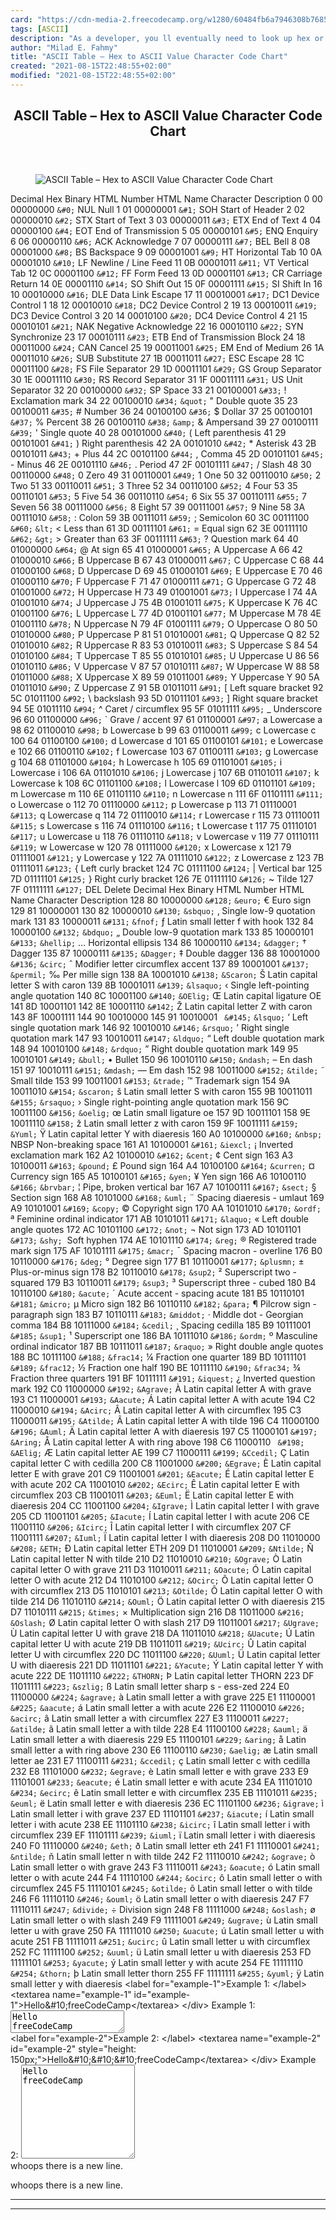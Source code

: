 ```yaml
---
card: "https://cdn-media-2.freecodecamp.org/w1280/60484fb6a7946308b7685892.jpg"
tags: [ASCII]
description: "As a developer, you ll eventually need to look up hex or ASCI"
author: "Milad E. Fahmy"
title: "ASCII Table – Hex to ASCII Value Character Code Chart"
created: "2021-08-15T22:48:55+02:00"
modified: "2021-08-15T22:48:55+02:00"
---
```

<div class="site-wrapper">
<main id="site-main" class="site-main outer">
<div class="inner">
<article class="post-full post tag-ascii tag-html ">
<header class="post-full-header">
<h1 class="post-full-title">ASCII Table – Hex to ASCII Value Character Code Chart</h1>
</header>
<figure class="post-full-image">
<picture>
<source media="(max-width: 700px)" sizes="1px" srcset="data:image/gif;base64,R0lGODlhAQABAIAAAAAAAP///yH5BAEAAAAALAAAAAABAAEAAAIBRAA7 1w">
<source media="(min-width: 701px)" sizes="(max-width: 800px) 400px,
(max-width: 1170px) 700px,
1400px" srcset="https://cdn-media-2.freecodecamp.org/w1280/60484fb6a7946308b7685892.jpg 300w,
https://cdn-media-2.freecodecamp.org/w1280/60484fb6a7946308b7685892.jpg 600w,
https://cdn-media-2.freecodecamp.org/w1280/60484fb6a7946308b7685892.jpg 1000w,
https://cdn-media-2.freecodecamp.org/w1280/60484fb6a7946308b7685892.jpg 2000w">
<img onerror="this.style.display='none'" src="https://cdn-media-2.freecodecamp.org/w1280/60484fb6a7946308b7685892.jpg" alt="ASCII Table – Hex to ASCII Value Character Code Chart">
</picture>
</figure>
<section class="post-full-content">
<div class="post-content">
<thead>
<tr>
<th style="text-align:center">Decimal</th>
<th style="text-align:center">Hex</th>
<th style="text-align:center">Binary</th>
<th style="text-align:center">HTML Number</th>
<th style="text-align:center">HTML Name</th>
<th>Character</th>
<th>Description</th>
</tr>
</thead>
<tbody>
<tr>
<td style="text-align:center">0</td>
<td style="text-align:center">00</td>
<td style="text-align:center">00000000</td>
<td style="text-align:center"><code>&amp;#0;</code></td>
<td style="text-align:center"></td>
<td>NUL</td>
<td>Null</td>
</tr>
<tr>
<td style="text-align:center">1</td>
<td style="text-align:center">01</td>
<td style="text-align:center">00000001</td>
<td style="text-align:center"><code>&amp;#1;</code></td>
<td style="text-align:center"></td>
<td>SOH</td>
<td>Start of Header</td>
</tr>
<tr>
<td style="text-align:center">2</td>
<td style="text-align:center">02</td>
<td style="text-align:center">00000010</td>
<td style="text-align:center"><code>&amp;#2;</code></td>
<td style="text-align:center"></td>
<td>STX</td>
<td>Start of Text</td>
</tr>
<tr>
<td style="text-align:center">3</td>
<td style="text-align:center">03</td>
<td style="text-align:center">00000011</td>
<td style="text-align:center"><code>&amp;#3;</code></td>
<td style="text-align:center"></td>
<td>ETX</td>
<td>End of Text</td>
</tr>
<tr>
<td style="text-align:center">4</td>
<td style="text-align:center">04</td>
<td style="text-align:center">00000100</td>
<td style="text-align:center"><code>&amp;#4;</code></td>
<td style="text-align:center"></td>
<td>EOT</td>
<td>End of Transmission</td>
</tr>
<tr>
<td style="text-align:center">5</td>
<td style="text-align:center">05</td>
<td style="text-align:center">00000101</td>
<td style="text-align:center"><code>&amp;#5;</code></td>
<td style="text-align:center"></td>
<td>ENQ</td>
<td>Enquiry</td>
</tr>
<tr>
<td style="text-align:center">6</td>
<td style="text-align:center">06</td>
<td style="text-align:center">00000110</td>
<td style="text-align:center"><code>&amp;#6;</code></td>
<td style="text-align:center"></td>
<td>ACK</td>
<td>Acknowledge</td>
</tr>
<tr>
<td style="text-align:center">7</td>
<td style="text-align:center">07</td>
<td style="text-align:center">00000111</td>
<td style="text-align:center"><code>&amp;#7;</code></td>
<td style="text-align:center"></td>
<td>BEL</td>
<td>Bell</td>
</tr>
<tr>
<td style="text-align:center">8</td>
<td style="text-align:center">08</td>
<td style="text-align:center">00001000</td>
<td style="text-align:center"><code>&amp;#8;</code></td>
<td style="text-align:center"></td>
<td>BS</td>
<td>Backspace</td>
</tr>
<tr>
<td style="text-align:center">9</td>
<td style="text-align:center">09</td>
<td style="text-align:center">00001001</td>
<td style="text-align:center"><code>&amp;#9;</code></td>
<td style="text-align:center"></td>
<td>HT</td>
<td>Horizontal Tab</td>
</tr>
<tr>
<td style="text-align:center">10</td>
<td style="text-align:center">0A</td>
<td style="text-align:center">00001010</td>
<td style="text-align:center"><code>&amp;#10;</code></td>
<td style="text-align:center"></td>
<td>LF</td>
<td>Newline / Line Feed</td>
</tr>
<tr>
<td style="text-align:center">11</td>
<td style="text-align:center">0B</td>
<td style="text-align:center">00001011</td>
<td style="text-align:center"><code>&amp;#11;</code></td>
<td style="text-align:center"></td>
<td>VT</td>
<td>Vertical Tab</td>
</tr>
<tr>
<td style="text-align:center">12</td>
<td style="text-align:center">0C</td>
<td style="text-align:center">00001100</td>
<td style="text-align:center"><code>&amp;#12;</code></td>
<td style="text-align:center"></td>
<td>FF</td>
<td>Form Feed</td>
</tr>
<tr>
<td style="text-align:center">13</td>
<td style="text-align:center">0D</td>
<td style="text-align:center">00001101</td>
<td style="text-align:center"><code>&amp;#13;</code></td>
<td style="text-align:center"></td>
<td>CR</td>
<td>Carriage Return</td>
</tr>
<tr>
<td style="text-align:center">14</td>
<td style="text-align:center">0E</td>
<td style="text-align:center">00001110</td>
<td style="text-align:center"><code>&amp;#14;</code></td>
<td style="text-align:center"></td>
<td>SO</td>
<td>Shift Out</td>
</tr>
<tr>
<td style="text-align:center">15</td>
<td style="text-align:center">0F</td>
<td style="text-align:center">00001111</td>
<td style="text-align:center"><code>&amp;#15;</code></td>
<td style="text-align:center"></td>
<td>SI</td>
<td>Shift In</td>
</tr>
<tr>
<td style="text-align:center">16</td>
<td style="text-align:center">10</td>
<td style="text-align:center">00010000</td>
<td style="text-align:center"><code>&amp;#16;</code></td>
<td style="text-align:center"></td>
<td>DLE</td>
<td>Data Link Escape</td>
</tr>
<tr>
<td style="text-align:center">17</td>
<td style="text-align:center">11</td>
<td style="text-align:center">00010001</td>
<td style="text-align:center"><code>&amp;#17;</code></td>
<td style="text-align:center"></td>
<td>DC1</td>
<td>Device Control 1</td>
</tr>
<tr>
<td style="text-align:center">18</td>
<td style="text-align:center">12</td>
<td style="text-align:center">00010010</td>
<td style="text-align:center"><code>&amp;#18;</code></td>
<td style="text-align:center"></td>
<td>DC2</td>
<td>Device Control 2</td>
</tr>
<tr>
<td style="text-align:center">19</td>
<td style="text-align:center">13</td>
<td style="text-align:center">00010011</td>
<td style="text-align:center"><code>&amp;#19;</code></td>
<td style="text-align:center"></td>
<td>DC3</td>
<td>Device Control 3</td>
</tr>
<tr>
<td style="text-align:center">20</td>
<td style="text-align:center">14</td>
<td style="text-align:center">00010100</td>
<td style="text-align:center"><code>&amp;#20;</code></td>
<td style="text-align:center"></td>
<td>DC4</td>
<td>Device Control 4</td>
</tr>
<tr>
<td style="text-align:center">21</td>
<td style="text-align:center">15</td>
<td style="text-align:center">00010101</td>
<td style="text-align:center"><code>&amp;#21;</code></td>
<td style="text-align:center"></td>
<td>NAK</td>
<td>Negative Acknowledge</td>
</tr>
<tr>
<td style="text-align:center">22</td>
<td style="text-align:center">16</td>
<td style="text-align:center">00010110</td>
<td style="text-align:center"><code>&amp;#22;</code></td>
<td style="text-align:center"></td>
<td>SYN</td>
<td>Synchronize</td>
</tr>
<tr>
<td style="text-align:center">23</td>
<td style="text-align:center">17</td>
<td style="text-align:center">00010111</td>
<td style="text-align:center"><code>&amp;#23;</code></td>
<td style="text-align:center"></td>
<td>ETB</td>
<td>End of Transmission Block</td>
</tr>
<tr>
<td style="text-align:center">24</td>
<td style="text-align:center">18</td>
<td style="text-align:center">00011000</td>
<td style="text-align:center"><code>&amp;#24;</code></td>
<td style="text-align:center"></td>
<td>CAN</td>
<td>Cancel</td>
</tr>
<tr>
<td style="text-align:center">25</td>
<td style="text-align:center">19</td>
<td style="text-align:center">00011001</td>
<td style="text-align:center"><code>&amp;#25;</code></td>
<td style="text-align:center"></td>
<td>EM</td>
<td>End of Medium</td>
</tr>
<tr>
<td style="text-align:center">26</td>
<td style="text-align:center">1A</td>
<td style="text-align:center">00011010</td>
<td style="text-align:center"><code>&amp;#26;</code></td>
<td style="text-align:center"></td>
<td>SUB</td>
<td>Substitute</td>
</tr>
<tr>
<td style="text-align:center">27</td>
<td style="text-align:center">1B</td>
<td style="text-align:center">00011011</td>
<td style="text-align:center"><code>&amp;#27;</code></td>
<td style="text-align:center"></td>
<td>ESC</td>
<td>Escape</td>
</tr>
<tr>
<td style="text-align:center">28</td>
<td style="text-align:center">1C</td>
<td style="text-align:center">00011100</td>
<td style="text-align:center"><code>&amp;#28;</code></td>
<td style="text-align:center"></td>
<td>FS</td>
<td>File Separator</td>
</tr>
<tr>
<td style="text-align:center">29</td>
<td style="text-align:center">1D</td>
<td style="text-align:center">00011101</td>
<td style="text-align:center"><code>&amp;#29;</code></td>
<td style="text-align:center"></td>
<td>GS</td>
<td>Group Separator</td>
</tr>
<tr>
<td style="text-align:center">30</td>
<td style="text-align:center">1E</td>
<td style="text-align:center">00011110</td>
<td style="text-align:center"><code>&amp;#30;</code></td>
<td style="text-align:center"></td>
<td>RS</td>
<td>Record Separator</td>
</tr>
<tr>
<td style="text-align:center">31</td>
<td style="text-align:center">1F</td>
<td style="text-align:center">00011111</td>
<td style="text-align:center"><code>&amp;#31;</code></td>
<td style="text-align:center"></td>
<td>US</td>
<td>Unit Separator</td>
</tr>
<tr>
<td style="text-align:center">32</td>
<td style="text-align:center">20</td>
<td style="text-align:center">00100000</td>
<td style="text-align:center"><code>&amp;#32;</code></td>
<td style="text-align:center"></td>
<td>SP</td>
<td>Space</td>
</tr>
<tr>
<td style="text-align:center">33</td>
<td style="text-align:center">21</td>
<td style="text-align:center">00100001</td>
<td style="text-align:center"><code>&amp;#33;</code></td>
<td style="text-align:center"></td>
<td>!</td>
<td>Exclamation mark</td>
</tr>
<tr>
<td style="text-align:center">34</td>
<td style="text-align:center">22</td>
<td style="text-align:center">00100010</td>
<td style="text-align:center"><code>&amp;#34;</code></td>
<td style="text-align:center"><code>&amp;quot;</code></td>
<td>"</td>
<td>Double quote</td>
</tr>
<tr>
<td style="text-align:center">35</td>
<td style="text-align:center">23</td>
<td style="text-align:center">00100011</td>
<td style="text-align:center"><code>&amp;#35;</code></td>
<td style="text-align:center"></td>
<td>#</td>
<td>Number</td>
</tr>
<tr>
<td style="text-align:center">36</td>
<td style="text-align:center">24</td>
<td style="text-align:center">00100100</td>
<td style="text-align:center"><code>&amp;#36;</code></td>
<td style="text-align:center"></td>
<td>$</td>
<td>Dollar</td>
</tr>
<tr>
<td style="text-align:center">37</td>
<td style="text-align:center">25</td>
<td style="text-align:center">00100101</td>
<td style="text-align:center"><code>&amp;#37;</code></td>
<td style="text-align:center"></td>
<td>%</td>
<td>Percent</td>
</tr>
<tr>
<td style="text-align:center">38</td>
<td style="text-align:center">26</td>
<td style="text-align:center">00100110</td>
<td style="text-align:center"><code>&amp;#38;</code></td>
<td style="text-align:center"><code>&amp;amp;</code></td>
<td>&amp;</td>
<td>Ampersand</td>
</tr>
<tr>
<td style="text-align:center">39</td>
<td style="text-align:center">27</td>
<td style="text-align:center">00100111</td>
<td style="text-align:center"><code>&amp;#39;</code></td>
<td style="text-align:center"></td>
<td>'</td>
<td>Single quote</td>
</tr>
<tr>
<td style="text-align:center">40</td>
<td style="text-align:center">28</td>
<td style="text-align:center">00101000</td>
<td style="text-align:center"><code>&amp;#40;</code></td>
<td style="text-align:center"></td>
<td>(</td>
<td>Left parenthesis</td>
</tr>
<tr>
<td style="text-align:center">41</td>
<td style="text-align:center">29</td>
<td style="text-align:center">00101001</td>
<td style="text-align:center"><code>&amp;#41;</code></td>
<td style="text-align:center"></td>
<td>)</td>
<td>Right parenthesis</td>
</tr>
<tr>
<td style="text-align:center">42</td>
<td style="text-align:center">2A</td>
<td style="text-align:center">00101010</td>
<td style="text-align:center"><code>&amp;#42;</code></td>
<td style="text-align:center"></td>
<td>*</td>
<td>Asterisk</td>
</tr>
<tr>
<td style="text-align:center">43</td>
<td style="text-align:center">2B</td>
<td style="text-align:center">00101011</td>
<td style="text-align:center"><code>&amp;#43;</code></td>
<td style="text-align:center"></td>
<td>+</td>
<td>Plus</td>
</tr>
<tr>
<td style="text-align:center">44</td>
<td style="text-align:center">2C</td>
<td style="text-align:center">00101100</td>
<td style="text-align:center"><code>&amp;#44;</code></td>
<td style="text-align:center"></td>
<td>,</td>
<td>Comma</td>
</tr>
<tr>
<td style="text-align:center">45</td>
<td style="text-align:center">2D</td>
<td style="text-align:center">00101101</td>
<td style="text-align:center"><code>&amp;#45;</code></td>
<td style="text-align:center"></td>
<td>-</td>
<td>Minus</td>
</tr>
<tr>
<td style="text-align:center">46</td>
<td style="text-align:center">2E</td>
<td style="text-align:center">00101110</td>
<td style="text-align:center"><code>&amp;#46;</code></td>
<td style="text-align:center"></td>
<td>.</td>
<td>Period</td>
</tr>
<tr>
<td style="text-align:center">47</td>
<td style="text-align:center">2F</td>
<td style="text-align:center">00101111</td>
<td style="text-align:center"><code>&amp;#47;</code></td>
<td style="text-align:center"></td>
<td>/</td>
<td>Slash</td>
</tr>
<tr>
<td style="text-align:center">48</td>
<td style="text-align:center">30</td>
<td style="text-align:center">00110000</td>
<td style="text-align:center"><code>&amp;#48;</code></td>
<td style="text-align:center"></td>
<td>0</td>
<td>Zero</td>
</tr>
<tr>
<td style="text-align:center">49</td>
<td style="text-align:center">31</td>
<td style="text-align:center">00110001</td>
<td style="text-align:center"><code>&amp;#49;</code></td>
<td style="text-align:center"></td>
<td>1</td>
<td>One</td>
</tr>
<tr>
<td style="text-align:center">50</td>
<td style="text-align:center">32</td>
<td style="text-align:center">00110010</td>
<td style="text-align:center"><code>&amp;#50;</code></td>
<td style="text-align:center"></td>
<td>2</td>
<td>Two</td>
</tr>
<tr>
<td style="text-align:center">51</td>
<td style="text-align:center">33</td>
<td style="text-align:center">00110011</td>
<td style="text-align:center"><code>&amp;#51;</code></td>
<td style="text-align:center"></td>
<td>3</td>
<td>Three</td>
</tr>
<tr>
<td style="text-align:center">52</td>
<td style="text-align:center">34</td>
<td style="text-align:center">00110100</td>
<td style="text-align:center"><code>&amp;#52;</code></td>
<td style="text-align:center"></td>
<td>4</td>
<td>Four</td>
</tr>
<tr>
<td style="text-align:center">53</td>
<td style="text-align:center">35</td>
<td style="text-align:center">00110101</td>
<td style="text-align:center"><code>&amp;#53;</code></td>
<td style="text-align:center"></td>
<td>5</td>
<td>Five</td>
</tr>
<tr>
<td style="text-align:center">54</td>
<td style="text-align:center">36</td>
<td style="text-align:center">00110110</td>
<td style="text-align:center"><code>&amp;#54;</code></td>
<td style="text-align:center"></td>
<td>6</td>
<td>Six</td>
</tr>
<tr>
<td style="text-align:center">55</td>
<td style="text-align:center">37</td>
<td style="text-align:center">00110111</td>
<td style="text-align:center"><code>&amp;#55;</code></td>
<td style="text-align:center"></td>
<td>7</td>
<td>Seven</td>
</tr>
<tr>
<td style="text-align:center">56</td>
<td style="text-align:center">38</td>
<td style="text-align:center">00111000</td>
<td style="text-align:center"><code>&amp;#56;</code></td>
<td style="text-align:center"></td>
<td>8</td>
<td>Eight</td>
</tr>
<tr>
<td style="text-align:center">57</td>
<td style="text-align:center">39</td>
<td style="text-align:center">00111001</td>
<td style="text-align:center"><code>&amp;#57;</code></td>
<td style="text-align:center"></td>
<td>9</td>
<td>Nine</td>
</tr>
<tr>
<td style="text-align:center">58</td>
<td style="text-align:center">3A</td>
<td style="text-align:center">00111010</td>
<td style="text-align:center"><code>&amp;#58;</code></td>
<td style="text-align:center"></td>
<td>:</td>
<td>Colon</td>
</tr>
<tr>
<td style="text-align:center">59</td>
<td style="text-align:center">3B</td>
<td style="text-align:center">00111011</td>
<td style="text-align:center"><code>&amp;#59;</code></td>
<td style="text-align:center"></td>
<td>;</td>
<td>Semicolon</td>
</tr>
<tr>
<td style="text-align:center">60</td>
<td style="text-align:center">3C</td>
<td style="text-align:center">00111100</td>
<td style="text-align:center"><code>&amp;#60;</code></td>
<td style="text-align:center"><code>&amp;lt;</code></td>
<td>&lt;</td>
<td>Less than</td>
</tr>
<tr>
<td style="text-align:center">61</td>
<td style="text-align:center">3D</td>
<td style="text-align:center">00111101</td>
<td style="text-align:center"><code>&amp;#61;</code></td>
<td style="text-align:center"></td>
<td>=</td>
<td>Equal sign</td>
</tr>
<tr>
<td style="text-align:center">62</td>
<td style="text-align:center">3E</td>
<td style="text-align:center">00111110</td>
<td style="text-align:center"><code>&amp;#62;</code></td>
<td style="text-align:center"><code>&amp;gt;</code></td>
<td>&gt;</td>
<td>Greater than</td>
</tr>
<tr>
<td style="text-align:center">63</td>
<td style="text-align:center">3F</td>
<td style="text-align:center">00111111</td>
<td style="text-align:center"><code>&amp;#63;</code></td>
<td style="text-align:center"></td>
<td>?</td>
<td>Question mark</td>
</tr>
<tr>
<td style="text-align:center">64</td>
<td style="text-align:center">40</td>
<td style="text-align:center">01000000</td>
<td style="text-align:center"><code>&amp;#64;</code></td>
<td style="text-align:center"></td>
<td>@</td>
<td>At sign</td>
</tr>
<tr>
<td style="text-align:center">65</td>
<td style="text-align:center">41</td>
<td style="text-align:center">01000001</td>
<td style="text-align:center"><code>&amp;#65;</code></td>
<td style="text-align:center"></td>
<td>A</td>
<td>Uppercase A</td>
</tr>
<tr>
<td style="text-align:center">66</td>
<td style="text-align:center">42</td>
<td style="text-align:center">01000010</td>
<td style="text-align:center"><code>&amp;#66;</code></td>
<td style="text-align:center"></td>
<td>B</td>
<td>Uppercase B</td>
</tr>
<tr>
<td style="text-align:center">67</td>
<td style="text-align:center">43</td>
<td style="text-align:center">01000011</td>
<td style="text-align:center"><code>&amp;#67;</code></td>
<td style="text-align:center"></td>
<td>C</td>
<td>Uppercase C</td>
</tr>
<tr>
<td style="text-align:center">68</td>
<td style="text-align:center">44</td>
<td style="text-align:center">01000100</td>
<td style="text-align:center"><code>&amp;#68;</code></td>
<td style="text-align:center"></td>
<td>D</td>
<td>Uppercase D</td>
</tr>
<tr>
<td style="text-align:center">69</td>
<td style="text-align:center">45</td>
<td style="text-align:center">01000101</td>
<td style="text-align:center"><code>&amp;#69;</code></td>
<td style="text-align:center"></td>
<td>E</td>
<td>Uppercase E</td>
</tr>
<tr>
<td style="text-align:center">70</td>
<td style="text-align:center">46</td>
<td style="text-align:center">01000110</td>
<td style="text-align:center"><code>&amp;#70;</code></td>
<td style="text-align:center"></td>
<td>F</td>
<td>Uppercase F</td>
</tr>
<tr>
<td style="text-align:center">71</td>
<td style="text-align:center">47</td>
<td style="text-align:center">01000111</td>
<td style="text-align:center"><code>&amp;#71;</code></td>
<td style="text-align:center"></td>
<td>G</td>
<td>Uppercase G</td>
</tr>
<tr>
<td style="text-align:center">72</td>
<td style="text-align:center">48</td>
<td style="text-align:center">01001000</td>
<td style="text-align:center"><code>&amp;#72;</code></td>
<td style="text-align:center"></td>
<td>H</td>
<td>Uppercase H</td>
</tr>
<tr>
<td style="text-align:center">73</td>
<td style="text-align:center">49</td>
<td style="text-align:center">01001001</td>
<td style="text-align:center"><code>&amp;#73;</code></td>
<td style="text-align:center"></td>
<td>I</td>
<td>Uppercase I</td>
</tr>
<tr>
<td style="text-align:center">74</td>
<td style="text-align:center">4A</td>
<td style="text-align:center">01001010</td>
<td style="text-align:center"><code>&amp;#74;</code></td>
<td style="text-align:center"></td>
<td>J</td>
<td>Uppercase J</td>
</tr>
<tr>
<td style="text-align:center">75</td>
<td style="text-align:center">4B</td>
<td style="text-align:center">01001011</td>
<td style="text-align:center"><code>&amp;#75;</code></td>
<td style="text-align:center"></td>
<td>K</td>
<td>Uppercase K</td>
</tr>
<tr>
<td style="text-align:center">76</td>
<td style="text-align:center">4C</td>
<td style="text-align:center">01001100</td>
<td style="text-align:center"><code>&amp;#76;</code></td>
<td style="text-align:center"></td>
<td>L</td>
<td>Uppercase L</td>
</tr>
<tr>
<td style="text-align:center">77</td>
<td style="text-align:center">4D</td>
<td style="text-align:center">01001101</td>
<td style="text-align:center"><code>&amp;#77;</code></td>
<td style="text-align:center"></td>
<td>M</td>
<td>Uppercase M</td>
</tr>
<tr>
<td style="text-align:center">78</td>
<td style="text-align:center">4E</td>
<td style="text-align:center">01001110</td>
<td style="text-align:center"><code>&amp;#78;</code></td>
<td style="text-align:center"></td>
<td>N</td>
<td>Uppercase N</td>
</tr>
<tr>
<td style="text-align:center">79</td>
<td style="text-align:center">4F</td>
<td style="text-align:center">01001111</td>
<td style="text-align:center"><code>&amp;#79;</code></td>
<td style="text-align:center"></td>
<td>O</td>
<td>Uppercase O</td>
</tr>
<tr>
<td style="text-align:center">80</td>
<td style="text-align:center">50</td>
<td style="text-align:center">01010000</td>
<td style="text-align:center"><code>&amp;#80;</code></td>
<td style="text-align:center"></td>
<td>P</td>
<td>Uppercase P</td>
</tr>
<tr>
<td style="text-align:center">81</td>
<td style="text-align:center">51</td>
<td style="text-align:center">01010001</td>
<td style="text-align:center"><code>&amp;#81;</code></td>
<td style="text-align:center"></td>
<td>Q</td>
<td>Uppercase Q</td>
</tr>
<tr>
<td style="text-align:center">82</td>
<td style="text-align:center">52</td>
<td style="text-align:center">01010010</td>
<td style="text-align:center"><code>&amp;#82;</code></td>
<td style="text-align:center"></td>
<td>R</td>
<td>Uppercase R</td>
</tr>
<tr>
<td style="text-align:center">83</td>
<td style="text-align:center">53</td>
<td style="text-align:center">01010011</td>
<td style="text-align:center"><code>&amp;#83;</code></td>
<td style="text-align:center"></td>
<td>S</td>
<td>Uppercase S</td>
</tr>
<tr>
<td style="text-align:center">84</td>
<td style="text-align:center">54</td>
<td style="text-align:center">01010100</td>
<td style="text-align:center"><code>&amp;#84;</code></td>
<td style="text-align:center"></td>
<td>T</td>
<td>Uppercase T</td>
</tr>
<tr>
<td style="text-align:center">85</td>
<td style="text-align:center">55</td>
<td style="text-align:center">01010101</td>
<td style="text-align:center"><code>&amp;#85;</code></td>
<td style="text-align:center"></td>
<td>U</td>
<td>Uppercase U</td>
</tr>
<tr>
<td style="text-align:center">86</td>
<td style="text-align:center">56</td>
<td style="text-align:center">01010110</td>
<td style="text-align:center"><code>&amp;#86;</code></td>
<td style="text-align:center"></td>
<td>V</td>
<td>Uppercase V</td>
</tr>
<tr>
<td style="text-align:center">87</td>
<td style="text-align:center">57</td>
<td style="text-align:center">01010111</td>
<td style="text-align:center"><code>&amp;#87;</code></td>
<td style="text-align:center"></td>
<td>W</td>
<td>Uppercase W</td>
</tr>
<tr>
<td style="text-align:center">88</td>
<td style="text-align:center">58</td>
<td style="text-align:center">01011000</td>
<td style="text-align:center"><code>&amp;#88;</code></td>
<td style="text-align:center"></td>
<td>X</td>
<td>Uppercase X</td>
</tr>
<tr>
<td style="text-align:center">89</td>
<td style="text-align:center">59</td>
<td style="text-align:center">01011001</td>
<td style="text-align:center"><code>&amp;#89;</code></td>
<td style="text-align:center"></td>
<td>Y</td>
<td>Uppercase Y</td>
</tr>
<tr>
<td style="text-align:center">90</td>
<td style="text-align:center">5A</td>
<td style="text-align:center">01011010</td>
<td style="text-align:center"><code>&amp;#90;</code></td>
<td style="text-align:center"></td>
<td>Z</td>
<td>Uppercase Z</td>
</tr>
<tr>
<td style="text-align:center">91</td>
<td style="text-align:center">5B</td>
<td style="text-align:center">01011011</td>
<td style="text-align:center"><code>&amp;#91;</code></td>
<td style="text-align:center"></td>
<td>[</td>
<td>Left square bracket</td>
</tr>
<tr>
<td style="text-align:center">92</td>
<td style="text-align:center">5C</td>
<td style="text-align:center">01011100</td>
<td style="text-align:center"><code>&amp;#92;</code></td>
<td style="text-align:center"></td>
<td>\</td>
<td>backslash</td>
</tr>
<tr>
<td style="text-align:center">93</td>
<td style="text-align:center">5D</td>
<td style="text-align:center">01011101</td>
<td style="text-align:center"><code>&amp;#93;</code></td>
<td style="text-align:center"></td>
<td>]</td>
<td>Right square bracket</td>
</tr>
<tr>
<td style="text-align:center">94</td>
<td style="text-align:center">5E</td>
<td style="text-align:center">01011110</td>
<td style="text-align:center"><code>&amp;#94;</code></td>
<td style="text-align:center"></td>
<td>^</td>
<td>Caret / circumflex</td>
</tr>
<tr>
<td style="text-align:center">95</td>
<td style="text-align:center">5F</td>
<td style="text-align:center">01011111</td>
<td style="text-align:center"><code>&amp;#95;</code></td>
<td style="text-align:center"></td>
<td>_</td>
<td>Underscore</td>
</tr>
<tr>
<td style="text-align:center">96</td>
<td style="text-align:center">60</td>
<td style="text-align:center">01100000</td>
<td style="text-align:center"><code>&amp;#96;</code></td>
<td style="text-align:center"></td>
<td>`</td>
<td>Grave / accent</td>
</tr>
<tr>
<td style="text-align:center">97</td>
<td style="text-align:center">61</td>
<td style="text-align:center">01100001</td>
<td style="text-align:center"><code>&amp;#97;</code></td>
<td style="text-align:center"></td>
<td>a</td>
<td>Lowercase a</td>
</tr>
<tr>
<td style="text-align:center">98</td>
<td style="text-align:center">62</td>
<td style="text-align:center">01100010</td>
<td style="text-align:center"><code>&amp;#98;</code></td>
<td style="text-align:center"></td>
<td>b</td>
<td>Lowercase b</td>
</tr>
<tr>
<td style="text-align:center">99</td>
<td style="text-align:center">63</td>
<td style="text-align:center">01100011</td>
<td style="text-align:center"><code>&amp;#99;</code></td>
<td style="text-align:center"></td>
<td>c</td>
<td>Lowercase c</td>
</tr>
<tr>
<td style="text-align:center">100</td>
<td style="text-align:center">64</td>
<td style="text-align:center">01100100</td>
<td style="text-align:center"><code>&amp;#100;</code></td>
<td style="text-align:center"></td>
<td>d</td>
<td>Lowercase d</td>
</tr>
<tr>
<td style="text-align:center">101</td>
<td style="text-align:center">65</td>
<td style="text-align:center">01100101</td>
<td style="text-align:center"><code>&amp;#101;</code></td>
<td style="text-align:center"></td>
<td>e</td>
<td>Lowercase e</td>
</tr>
<tr>
<td style="text-align:center">102</td>
<td style="text-align:center">66</td>
<td style="text-align:center">01100110</td>
<td style="text-align:center"><code>&amp;#102;</code></td>
<td style="text-align:center"></td>
<td>f</td>
<td>Lowercase</td>
</tr>
<tr>
<td style="text-align:center">103</td>
<td style="text-align:center">67</td>
<td style="text-align:center">01100111</td>
<td style="text-align:center"><code>&amp;#103;</code></td>
<td style="text-align:center"></td>
<td>g</td>
<td>Lowercase g</td>
</tr>
<tr>
<td style="text-align:center">104</td>
<td style="text-align:center">68</td>
<td style="text-align:center">01101000</td>
<td style="text-align:center"><code>&amp;#104;</code></td>
<td style="text-align:center"></td>
<td>h</td>
<td>Lowercase h</td>
</tr>
<tr>
<td style="text-align:center">105</td>
<td style="text-align:center">69</td>
<td style="text-align:center">01101001</td>
<td style="text-align:center"><code>&amp;#105;</code></td>
<td style="text-align:center"></td>
<td>i</td>
<td>Lowercase i</td>
</tr>
<tr>
<td style="text-align:center">106</td>
<td style="text-align:center">6A</td>
<td style="text-align:center">01101010</td>
<td style="text-align:center"><code>&amp;#106;</code></td>
<td style="text-align:center"></td>
<td>j</td>
<td>Lowercase j</td>
</tr>
<tr>
<td style="text-align:center">107</td>
<td style="text-align:center">6B</td>
<td style="text-align:center">01101011</td>
<td style="text-align:center"><code>&amp;#107;</code></td>
<td style="text-align:center"></td>
<td>k</td>
<td>Lowercase k</td>
</tr>
<tr>
<td style="text-align:center">108</td>
<td style="text-align:center">6C</td>
<td style="text-align:center">01101100</td>
<td style="text-align:center"><code>&amp;#108;</code></td>
<td style="text-align:center"></td>
<td>l</td>
<td>Lowercase l</td>
</tr>
<tr>
<td style="text-align:center">109</td>
<td style="text-align:center">6D</td>
<td style="text-align:center">01101101</td>
<td style="text-align:center"><code>&amp;#109;</code></td>
<td style="text-align:center"></td>
<td>m</td>
<td>Lowercase m</td>
</tr>
<tr>
<td style="text-align:center">110</td>
<td style="text-align:center">6E</td>
<td style="text-align:center">01101110</td>
<td style="text-align:center"><code>&amp;#110;</code></td>
<td style="text-align:center"></td>
<td>n</td>
<td>Lowercase n</td>
</tr>
<tr>
<td style="text-align:center">111</td>
<td style="text-align:center">6F</td>
<td style="text-align:center">01101111</td>
<td style="text-align:center"><code>&amp;#111;</code></td>
<td style="text-align:center"></td>
<td>o</td>
<td>Lowercase o</td>
</tr>
<tr>
<td style="text-align:center">112</td>
<td style="text-align:center">70</td>
<td style="text-align:center">01110000</td>
<td style="text-align:center"><code>&amp;#112;</code></td>
<td style="text-align:center"></td>
<td>p</td>
<td>Lowercase p</td>
</tr>
<tr>
<td style="text-align:center">113</td>
<td style="text-align:center">71</td>
<td style="text-align:center">01110001</td>
<td style="text-align:center"><code>&amp;#113;</code></td>
<td style="text-align:center"></td>
<td>q</td>
<td>Lowercase q</td>
</tr>
<tr>
<td style="text-align:center">114</td>
<td style="text-align:center">72</td>
<td style="text-align:center">01110010</td>
<td style="text-align:center"><code>&amp;#114;</code></td>
<td style="text-align:center"></td>
<td>r</td>
<td>Lowercase r</td>
</tr>
<tr>
<td style="text-align:center">115</td>
<td style="text-align:center">73</td>
<td style="text-align:center">01110011</td>
<td style="text-align:center"><code>&amp;#115;</code></td>
<td style="text-align:center"></td>
<td>s</td>
<td>Lowercase s</td>
</tr>
<tr>
<td style="text-align:center">116</td>
<td style="text-align:center">74</td>
<td style="text-align:center">01110100</td>
<td style="text-align:center"><code>&amp;#116;</code></td>
<td style="text-align:center"></td>
<td>t</td>
<td>Lowercase t</td>
</tr>
<tr>
<td style="text-align:center">117</td>
<td style="text-align:center">75</td>
<td style="text-align:center">01110101</td>
<td style="text-align:center"><code>&amp;#117;</code></td>
<td style="text-align:center"></td>
<td>u</td>
<td>Lowercase u</td>
</tr>
<tr>
<td style="text-align:center">118</td>
<td style="text-align:center">76</td>
<td style="text-align:center">01110110</td>
<td style="text-align:center"><code>&amp;#118;</code></td>
<td style="text-align:center"></td>
<td>v</td>
<td>Lowercase v</td>
</tr>
<tr>
<td style="text-align:center">119</td>
<td style="text-align:center">77</td>
<td style="text-align:center">01110111</td>
<td style="text-align:center"><code>&amp;#119;</code></td>
<td style="text-align:center"></td>
<td>w</td>
<td>Lowercase w</td>
</tr>
<tr>
<td style="text-align:center">120</td>
<td style="text-align:center">78</td>
<td style="text-align:center">01111000</td>
<td style="text-align:center"><code>&amp;#120;</code></td>
<td style="text-align:center"></td>
<td>x</td>
<td>Lowercase x</td>
</tr>
<tr>
<td style="text-align:center">121</td>
<td style="text-align:center">79</td>
<td style="text-align:center">01111001</td>
<td style="text-align:center"><code>&amp;#121;</code></td>
<td style="text-align:center"></td>
<td>y</td>
<td>Lowercase y</td>
</tr>
<tr>
<td style="text-align:center">122</td>
<td style="text-align:center">7A</td>
<td style="text-align:center">01111010</td>
<td style="text-align:center"><code>&amp;#122;</code></td>
<td style="text-align:center"></td>
<td>z</td>
<td>Lowercase z</td>
</tr>
<tr>
<td style="text-align:center">123</td>
<td style="text-align:center">7B</td>
<td style="text-align:center">01111011</td>
<td style="text-align:center"><code>&amp;#123;</code></td>
<td style="text-align:center"></td>
<td>{</td>
<td>Left curly bracket</td>
</tr>
<tr>
<td style="text-align:center">124</td>
<td style="text-align:center">7C</td>
<td style="text-align:center">01111100</td>
<td style="text-align:center"><code>&amp;#124;</code></td>
<td style="text-align:center"></td>
<td>|</td>
<td>Vertical bar</td>
</tr>
<tr>
<td style="text-align:center">125</td>
<td style="text-align:center">7D</td>
<td style="text-align:center">01111101</td>
<td style="text-align:center"><code>&amp;#125;</code></td>
<td style="text-align:center"></td>
<td>}</td>
<td>Right curly bracket</td>
</tr>
<tr>
<td style="text-align:center">126</td>
<td style="text-align:center">7E</td>
<td style="text-align:center">01111110</td>
<td style="text-align:center"><code>&amp;#126;</code></td>
<td style="text-align:center"></td>
<td>~</td>
<td>Tilde</td>
</tr>
<tr>
<td style="text-align:center">127</td>
<td style="text-align:center">7F</td>
<td style="text-align:center">01111111</td>
<td style="text-align:center"><code>&amp;#127;</code></td>
<td style="text-align:center"></td>
<td>DEL</td>
<td>Delete</td>
</tr>
</tbody>
</table>
<thead>
<tr>
<th style="text-align:center">Decimal</th>
<th style="text-align:center">Hex</th>
<th style="text-align:center">Binary</th>
<th style="text-align:center">HTML Number</th>
<th style="text-align:center">HTML Name</th>
<th>Character</th>
<th>Description</th>
</tr>
</thead>
<tbody>
<tr>
<td style="text-align:center">128</td>
<td style="text-align:center">80</td>
<td style="text-align:center">10000000</td>
<td style="text-align:center"><code>&amp;#128;</code></td>
<td style="text-align:center"><code>&amp;euro;</code></td>
<td>€</td>
<td>Euro sign</td>
</tr>
<tr>
<td style="text-align:center">129</td>
<td style="text-align:center">81</td>
<td style="text-align:center">10000001</td>
<td style="text-align:center"></td>
<td style="text-align:center"></td>
<td></td>
<td></td>
</tr>
<tr>
<td style="text-align:center">130</td>
<td style="text-align:center">82</td>
<td style="text-align:center">10000010</td>
<td style="text-align:center"><code>&amp;#130;</code></td>
<td style="text-align:center"><code>&amp;sbquo;</code></td>
<td>‚</td>
<td>Single low-9 quotation mark</td>
</tr>
<tr>
<td style="text-align:center">131</td>
<td style="text-align:center">83</td>
<td style="text-align:center">10000011</td>
<td style="text-align:center"><code>&amp;#131;</code></td>
<td style="text-align:center"><code>&amp;fnof;</code></td>
<td>ƒ</td>
<td>Latin small letter f with hook</td>
</tr>
<tr>
<td style="text-align:center">132</td>
<td style="text-align:center">84</td>
<td style="text-align:center">10000100</td>
<td style="text-align:center"><code>&amp;#132;</code></td>
<td style="text-align:center"><code>&amp;bdquo;</code></td>
<td>„</td>
<td>Double low-9 quotation mark</td>
</tr>
<tr>
<td style="text-align:center">133</td>
<td style="text-align:center">85</td>
<td style="text-align:center">10000101</td>
<td style="text-align:center"><code>&amp;#133;</code></td>
<td style="text-align:center"><code>&amp;hellip;</code></td>
<td>…</td>
<td>Horizontal ellipsis</td>
</tr>
<tr>
<td style="text-align:center">134</td>
<td style="text-align:center">86</td>
<td style="text-align:center">10000110</td>
<td style="text-align:center"><code>&amp;#134;</code></td>
<td style="text-align:center"><code>&amp;dagger;</code></td>
<td>†</td>
<td>Dagger</td>
</tr>
<tr>
<td style="text-align:center">135</td>
<td style="text-align:center">87</td>
<td style="text-align:center">10000111</td>
<td style="text-align:center"><code>&amp;#135;</code></td>
<td style="text-align:center"><code>&amp;Dagger;</code></td>
<td>‡</td>
<td>Double dagger</td>
</tr>
<tr>
<td style="text-align:center">136</td>
<td style="text-align:center">88</td>
<td style="text-align:center">10001000</td>
<td style="text-align:center"><code>&amp;#136;</code></td>
<td style="text-align:center"><code>&amp;circ;</code></td>
<td>ˆ</td>
<td>Modifier letter circumflex accent</td>
</tr>
<tr>
<td style="text-align:center">137</td>
<td style="text-align:center">89</td>
<td style="text-align:center">10001001</td>
<td style="text-align:center"><code>&amp;#137;</code></td>
<td style="text-align:center"><code>&amp;permil;</code></td>
<td>‰</td>
<td>Per mille sign</td>
</tr>
<tr>
<td style="text-align:center">138</td>
<td style="text-align:center">8A</td>
<td style="text-align:center">10001010</td>
<td style="text-align:center"><code>&amp;#138;</code></td>
<td style="text-align:center"><code>&amp;Scaron;</code></td>
<td>Š</td>
<td>Latin capital letter S with caron</td>
</tr>
<tr>
<td style="text-align:center">139</td>
<td style="text-align:center">8B</td>
<td style="text-align:center">10001011</td>
<td style="text-align:center"><code>&amp;#139;</code></td>
<td style="text-align:center"><code>&amp;lsaquo;</code></td>
<td>‹</td>
<td>Single left-pointing angle quotation</td>
</tr>
<tr>
<td style="text-align:center">140</td>
<td style="text-align:center">8C</td>
<td style="text-align:center">10001100</td>
<td style="text-align:center"><code>&amp;#140;</code></td>
<td style="text-align:center"><code>&amp;OElig;</code></td>
<td>Œ</td>
<td>Latin capital ligature OE</td>
</tr>
<tr>
<td style="text-align:center">141</td>
<td style="text-align:center">8D</td>
<td style="text-align:center">10001101</td>
<td style="text-align:center"></td>
<td style="text-align:center"></td>
<td></td>
<td></td>
</tr>
<tr>
<td style="text-align:center">142</td>
<td style="text-align:center">8E</td>
<td style="text-align:center">10001110</td>
<td style="text-align:center"><code>&amp;#142;</code></td>
<td style="text-align:center"></td>
<td>Ž</td>
<td>Latin capital letter Z with caron</td>
</tr>
<tr>
<td style="text-align:center">143</td>
<td style="text-align:center">8F</td>
<td style="text-align:center">10001111</td>
<td style="text-align:center"></td>
<td style="text-align:center"></td>
<td></td>
<td></td>
</tr>
<tr>
<td style="text-align:center">144</td>
<td style="text-align:center">90</td>
<td style="text-align:center">10010000</td>
<td style="text-align:center"></td>
<td style="text-align:center"></td>
<td></td>
<td></td>
</tr>
<tr>
<td style="text-align:center">145</td>
<td style="text-align:center">91</td>
<td style="text-align:center">10010001</td>
<td style="text-align:center"><code> &amp;#145;</code></td>
<td style="text-align:center"><code>&amp;lsquo;</code></td>
<td>‘</td>
<td>Left single quotation mark</td>
</tr>
<tr>
<td style="text-align:center">146</td>
<td style="text-align:center">92</td>
<td style="text-align:center">10010010</td>
<td style="text-align:center"><code>&amp;#146;</code></td>
<td style="text-align:center"><code>&amp;rsquo;</code></td>
<td>’</td>
<td>Right single quotation mark</td>
</tr>
<tr>
<td style="text-align:center">147</td>
<td style="text-align:center">93</td>
<td style="text-align:center">10010011</td>
<td style="text-align:center"><code>&amp;#147;</code></td>
<td style="text-align:center"><code>&amp;ldquo;</code></td>
<td>“</td>
<td>Left double quotation mark</td>
</tr>
<tr>
<td style="text-align:center">148</td>
<td style="text-align:center">94</td>
<td style="text-align:center">10010100</td>
<td style="text-align:center"><code>&amp;#148;</code></td>
<td style="text-align:center"><code>&amp;rdquo;</code></td>
<td>”</td>
<td>Right double quotation mark</td>
</tr>
<tr>
<td style="text-align:center">149</td>
<td style="text-align:center">95</td>
<td style="text-align:center">10010101</td>
<td style="text-align:center"><code>&amp;#149;</code></td>
<td style="text-align:center"><code>&amp;bull;</code></td>
<td>•</td>
<td>Bullet</td>
</tr>
<tr>
<td style="text-align:center">150</td>
<td style="text-align:center">96</td>
<td style="text-align:center">10010110</td>
<td style="text-align:center"><code>&amp;#150;</code></td>
<td style="text-align:center"><code>&amp;ndash;</code></td>
<td>–</td>
<td>En dash</td>
</tr>
<tr>
<td style="text-align:center">151</td>
<td style="text-align:center">97</td>
<td style="text-align:center">10010111</td>
<td style="text-align:center"><code>&amp;#151;</code></td>
<td style="text-align:center"><code>&amp;mdash;</code></td>
<td>—</td>
<td>Em dash</td>
</tr>
<tr>
<td style="text-align:center">152</td>
<td style="text-align:center">98</td>
<td style="text-align:center">10011000</td>
<td style="text-align:center"><code>&amp;#152;</code></td>
<td style="text-align:center"><code>&amp;tilde;</code></td>
<td>˜</td>
<td>Small tilde</td>
</tr>
<tr>
<td style="text-align:center">153</td>
<td style="text-align:center">99</td>
<td style="text-align:center">10011001</td>
<td style="text-align:center"><code>&amp;#153;</code></td>
<td style="text-align:center"><code>&amp;trade;</code></td>
<td>™</td>
<td>Trademark sign</td>
</tr>
<tr>
<td style="text-align:center">154</td>
<td style="text-align:center">9A</td>
<td style="text-align:center">10011010</td>
<td style="text-align:center"><code>&amp;#154;</code></td>
<td style="text-align:center"><code>&amp;scaron;</code></td>
<td>š</td>
<td>Latin small letter S with caron</td>
</tr>
<tr>
<td style="text-align:center">155</td>
<td style="text-align:center">9B</td>
<td style="text-align:center">10011011</td>
<td style="text-align:center"><code>&amp;#155;</code></td>
<td style="text-align:center"><code>&amp;rsaquo;</code></td>
<td>›</td>
<td>Single right-pointing angle quotation mark</td>
</tr>
<tr>
<td style="text-align:center">156</td>
<td style="text-align:center">9C</td>
<td style="text-align:center">10011100</td>
<td style="text-align:center"><code>&amp;#156;</code></td>
<td style="text-align:center"><code>&amp;oelig;</code></td>
<td>œ</td>
<td>Latin small ligature oe</td>
</tr>
<tr>
<td style="text-align:center">157</td>
<td style="text-align:center">9D</td>
<td style="text-align:center">10011101</td>
<td style="text-align:center"></td>
<td style="text-align:center"></td>
<td></td>
<td></td>
</tr>
<tr>
<td style="text-align:center">158</td>
<td style="text-align:center">9E</td>
<td style="text-align:center">10011110</td>
<td style="text-align:center"><code>&amp;#158;</code></td>
<td style="text-align:center"></td>
<td>ž</td>
<td>Latin small letter z with caron</td>
</tr>
<tr>
<td style="text-align:center">159</td>
<td style="text-align:center">9F</td>
<td style="text-align:center">10011111</td>
<td style="text-align:center"><code>&amp;#159;</code></td>
<td style="text-align:center"><code>&amp;Yuml;</code></td>
<td>Ÿ</td>
<td>Latin capital letter Y with diaeresis</td>
</tr>
<tr>
<td style="text-align:center">160</td>
<td style="text-align:center">A0</td>
<td style="text-align:center">10100000</td>
<td style="text-align:center"><code>&amp;#160;</code></td>
<td style="text-align:center"><code>&amp;nbsp;</code></td>
<td>NBSP</td>
<td>Non-breaking space</td>
</tr>
<tr>
<td style="text-align:center">161</td>
<td style="text-align:center">A1</td>
<td style="text-align:center">10100001</td>
<td style="text-align:center"><code>&amp;#161;</code></td>
<td style="text-align:center"><code>&amp;iexcl;</code></td>
<td>¡</td>
<td>Inverted exclamation mark</td>
</tr>
<tr>
<td style="text-align:center">162</td>
<td style="text-align:center">A2</td>
<td style="text-align:center">10100010</td>
<td style="text-align:center"><code>&amp;#162;</code></td>
<td style="text-align:center"><code>&amp;cent;</code></td>
<td>¢</td>
<td>Cent sign</td>
</tr>
<tr>
<td style="text-align:center">163</td>
<td style="text-align:center">A3</td>
<td style="text-align:center">10100011</td>
<td style="text-align:center"><code>&amp;#163;</code></td>
<td style="text-align:center"><code>&amp;pound;</code></td>
<td>£</td>
<td>Pound sign</td>
</tr>
<tr>
<td style="text-align:center">164</td>
<td style="text-align:center">A4</td>
<td style="text-align:center">10100100</td>
<td style="text-align:center"><code>&amp;#164;</code></td>
<td style="text-align:center"><code>&amp;curren;</code></td>
<td>¤</td>
<td>Currency sign</td>
</tr>
<tr>
<td style="text-align:center">165</td>
<td style="text-align:center">A5</td>
<td style="text-align:center">10100101</td>
<td style="text-align:center"><code>&amp;#165;</code></td>
<td style="text-align:center"><code>&amp;yen;</code></td>
<td>¥</td>
<td>Yen sign</td>
</tr>
<tr>
<td style="text-align:center">166</td>
<td style="text-align:center">A6</td>
<td style="text-align:center">10100110</td>
<td style="text-align:center"><code>&amp;#166;</code></td>
<td style="text-align:center"><code>&amp;brvbar;</code></td>
<td>¦</td>
<td>Pipe, broken vertical bar</td>
</tr>
<tr>
<td style="text-align:center">167</td>
<td style="text-align:center">A7</td>
<td style="text-align:center">10100111</td>
<td style="text-align:center"><code>&amp;#167;</code></td>
<td style="text-align:center"><code>&amp;sect;</code></td>
<td>§</td>
<td>Section sign</td>
</tr>
<tr>
<td style="text-align:center">168</td>
<td style="text-align:center">A8</td>
<td style="text-align:center">10101000</td>
<td style="text-align:center"><code>&amp;#168;</code></td>
<td style="text-align:center"><code>&amp;uml;</code></td>
<td>¨</td>
<td>Spacing diaeresis - umlaut</td>
</tr>
<tr>
<td style="text-align:center">169</td>
<td style="text-align:center">A9</td>
<td style="text-align:center">10101001</td>
<td style="text-align:center"><code>&amp;#169;</code></td>
<td style="text-align:center"><code>&amp;copy;</code></td>
<td>©</td>
<td>Copyright sign</td>
</tr>
<tr>
<td style="text-align:center">170</td>
<td style="text-align:center">AA</td>
<td style="text-align:center">10101010</td>
<td style="text-align:center"><code>&amp;#170;</code></td>
<td style="text-align:center"><code>&amp;ordf;</code></td>
<td>ª</td>
<td>Feminine ordinal indicator</td>
</tr>
<tr>
<td style="text-align:center">171</td>
<td style="text-align:center">AB</td>
<td style="text-align:center">10101011</td>
<td style="text-align:center"><code>&amp;#171;</code></td>
<td style="text-align:center"><code>&amp;laquo;</code></td>
<td>«</td>
<td>Left double angle quotes</td>
</tr>
<tr>
<td style="text-align:center">172</td>
<td style="text-align:center">AC</td>
<td style="text-align:center">10101100</td>
<td style="text-align:center"><code>&amp;#172;</code></td>
<td style="text-align:center"><code>&amp;not;</code></td>
<td>¬</td>
<td>Not sign</td>
</tr>
<tr>
<td style="text-align:center">173</td>
<td style="text-align:center">AD</td>
<td style="text-align:center">10101101</td>
<td style="text-align:center"><code>&amp;#173;</code></td>
<td style="text-align:center"><code>&amp;shy;</code></td>
<td>­</td>
<td>Soft hyphen</td>
</tr>
<tr>
<td style="text-align:center">174</td>
<td style="text-align:center">AE</td>
<td style="text-align:center">10101110</td>
<td style="text-align:center"><code>&amp;#174;</code></td>
<td style="text-align:center"><code>&amp;reg;</code></td>
<td>®</td>
<td>Registered trade mark sign</td>
</tr>
<tr>
<td style="text-align:center">175</td>
<td style="text-align:center">AF</td>
<td style="text-align:center">10101111</td>
<td style="text-align:center"><code>&amp;#175;</code></td>
<td style="text-align:center"><code>&amp;macr;</code></td>
<td>¯</td>
<td>Spacing macron - overline</td>
</tr>
<tr>
<td style="text-align:center">176</td>
<td style="text-align:center">B0</td>
<td style="text-align:center">10110000</td>
<td style="text-align:center"><code>&amp;#176;</code></td>
<td style="text-align:center"><code>&amp;deg;</code></td>
<td>°</td>
<td>Degree sign</td>
</tr>
<tr>
<td style="text-align:center">177</td>
<td style="text-align:center">B1</td>
<td style="text-align:center">10110001</td>
<td style="text-align:center"><code>&amp;#177;</code></td>
<td style="text-align:center"><code>&amp;plusmn;</code></td>
<td>±</td>
<td>Plus-or-minus sign</td>
</tr>
<tr>
<td style="text-align:center">178</td>
<td style="text-align:center">B2</td>
<td style="text-align:center">10110010</td>
<td style="text-align:center"><code>&amp;#178;</code></td>
<td style="text-align:center"><code>&amp;sup2;</code></td>
<td>²</td>
<td>Superscript two - squared</td>
</tr>
<tr>
<td style="text-align:center">179</td>
<td style="text-align:center">B3</td>
<td style="text-align:center">10110011</td>
<td style="text-align:center"><code>&amp;#179;</code></td>
<td style="text-align:center"><code>&amp;sup3;</code></td>
<td>³</td>
<td>Superscript three - cubed</td>
</tr>
<tr>
<td style="text-align:center">180</td>
<td style="text-align:center">B4</td>
<td style="text-align:center">10110100</td>
<td style="text-align:center"><code>&amp;#180;</code></td>
<td style="text-align:center"><code>&amp;acute;</code></td>
<td>´</td>
<td>Acute accent - spacing acute</td>
</tr>
<tr>
<td style="text-align:center">181</td>
<td style="text-align:center">B5</td>
<td style="text-align:center">10110101</td>
<td style="text-align:center"><code>&amp;#181;</code></td>
<td style="text-align:center"><code>&amp;micro;</code></td>
<td>µ</td>
<td>Micro sign</td>
</tr>
<tr>
<td style="text-align:center">182</td>
<td style="text-align:center">B6</td>
<td style="text-align:center">10110110</td>
<td style="text-align:center"><code>&amp;#182;</code></td>
<td style="text-align:center"><code>&amp;para;</code></td>
<td>¶</td>
<td>Pilcrow sign - paragraph sign</td>
</tr>
<tr>
<td style="text-align:center">183</td>
<td style="text-align:center">B7</td>
<td style="text-align:center">10110111</td>
<td style="text-align:center"><code>&amp;#183;</code></td>
<td style="text-align:center"><code>&amp;middot;</code></td>
<td>·</td>
<td>Middle dot - Georgian comma</td>
</tr>
<tr>
<td style="text-align:center">184</td>
<td style="text-align:center">B8</td>
<td style="text-align:center">10111000</td>
<td style="text-align:center"><code>&amp;#184;</code></td>
<td style="text-align:center"><code>&amp;cedil;</code></td>
<td>¸</td>
<td>Spacing cedilla</td>
</tr>
<tr>
<td style="text-align:center">185</td>
<td style="text-align:center">B9</td>
<td style="text-align:center">10111001</td>
<td style="text-align:center"><code>&amp;#185;</code></td>
<td style="text-align:center"><code>&amp;sup1;</code></td>
<td>¹</td>
<td>Superscript one</td>
</tr>
<tr>
<td style="text-align:center">186</td>
<td style="text-align:center">BA</td>
<td style="text-align:center">10111010</td>
<td style="text-align:center"><code>&amp;#186;</code></td>
<td style="text-align:center"><code>&amp;ordm;</code></td>
<td>º</td>
<td>Masculine ordinal indicator</td>
</tr>
<tr>
<td style="text-align:center">187</td>
<td style="text-align:center">BB</td>
<td style="text-align:center">10111011</td>
<td style="text-align:center"><code>&amp;#187;</code></td>
<td style="text-align:center"><code>&amp;raquo;</code></td>
<td>»</td>
<td>Right double angle quotes</td>
</tr>
<tr>
<td style="text-align:center">188</td>
<td style="text-align:center">BC</td>
<td style="text-align:center">10111100</td>
<td style="text-align:center"><code>&amp;#188;</code></td>
<td style="text-align:center"><code>&amp;frac14;</code></td>
<td>¼</td>
<td>Fraction one quarter</td>
</tr>
<tr>
<td style="text-align:center">189</td>
<td style="text-align:center">BD</td>
<td style="text-align:center">10111101</td>
<td style="text-align:center"><code>&amp;#189;</code></td>
<td style="text-align:center"><code>&amp;frac12;</code></td>
<td>½</td>
<td>Fraction one half</td>
</tr>
<tr>
<td style="text-align:center">190</td>
<td style="text-align:center">BE</td>
<td style="text-align:center">10111110</td>
<td style="text-align:center"><code>&amp;#190;</code></td>
<td style="text-align:center"><code>&amp;frac34;</code></td>
<td>¾</td>
<td>Fraction three quarters</td>
</tr>
<tr>
<td style="text-align:center">191</td>
<td style="text-align:center">BF</td>
<td style="text-align:center">10111111</td>
<td style="text-align:center"><code>&amp;#191;</code></td>
<td style="text-align:center"><code>&amp;iquest;</code></td>
<td>¿</td>
<td>Inverted question mark</td>
</tr>
<tr>
<td style="text-align:center">192</td>
<td style="text-align:center">C0</td>
<td style="text-align:center">11000000</td>
<td style="text-align:center"><code>&amp;#192;</code></td>
<td style="text-align:center"><code>&amp;Agrave;</code></td>
<td>À</td>
<td>Latin capital letter A with grave</td>
</tr>
<tr>
<td style="text-align:center">193</td>
<td style="text-align:center">C1</td>
<td style="text-align:center">11000001</td>
<td style="text-align:center"><code>&amp;#193;</code></td>
<td style="text-align:center"><code>&amp;Aacute;</code></td>
<td>Á</td>
<td>Latin capital letter A with acute</td>
</tr>
<tr>
<td style="text-align:center">194</td>
<td style="text-align:center">C2</td>
<td style="text-align:center">11000010</td>
<td style="text-align:center"><code>&amp;#194;</code></td>
<td style="text-align:center"><code>&amp;Acirc;</code></td>
<td>Â</td>
<td>Latin capital letter A with circumflex</td>
</tr>
<tr>
<td style="text-align:center">195</td>
<td style="text-align:center">C3</td>
<td style="text-align:center">11000011</td>
<td style="text-align:center"><code>&amp;#195;</code></td>
<td style="text-align:center"><code>&amp;Atilde;</code></td>
<td>Ã</td>
<td>Latin capital letter A with tilde</td>
</tr>
<tr>
<td style="text-align:center">196</td>
<td style="text-align:center">C4</td>
<td style="text-align:center">11000100</td>
<td style="text-align:center"><code>&amp;#196;</code></td>
<td style="text-align:center"><code>&amp;Auml;</code></td>
<td>Ä</td>
<td>Latin capital letter A with diaeresis</td>
</tr>
<tr>
<td style="text-align:center">197</td>
<td style="text-align:center">C5</td>
<td style="text-align:center">11000101</td>
<td style="text-align:center"><code>&amp;#197;</code></td>
<td style="text-align:center"><code>&amp;Aring;</code></td>
<td>Å</td>
<td>Latin capital letter A with ring above</td>
</tr>
<tr>
<td style="text-align:center">198</td>
<td style="text-align:center">C6</td>
<td style="text-align:center">11000110</td>
<td style="text-align:center"><code> &amp;#198;</code></td>
<td style="text-align:center"><code>&amp;AElig;</code></td>
<td>Æ</td>
<td>Latin capital letter AE</td>
</tr>
<tr>
<td style="text-align:center">199</td>
<td style="text-align:center">C7</td>
<td style="text-align:center">11000111</td>
<td style="text-align:center"><code>&amp;#199;</code></td>
<td style="text-align:center"><code>&amp;Ccedil;</code></td>
<td>Ç</td>
<td>Latin capital letter C with cedilla</td>
</tr>
<tr>
<td style="text-align:center">200</td>
<td style="text-align:center">C8</td>
<td style="text-align:center">11001000</td>
<td style="text-align:center"><code>&amp;#200;</code></td>
<td style="text-align:center"><code>&amp;Egrave;</code></td>
<td>È</td>
<td>Latin capital letter E with grave</td>
</tr>
<tr>
<td style="text-align:center">201</td>
<td style="text-align:center">C9</td>
<td style="text-align:center">11001001</td>
<td style="text-align:center"><code>&amp;#201;</code></td>
<td style="text-align:center"><code>&amp;Eacute;</code></td>
<td>É</td>
<td>Latin capital letter E with acute</td>
</tr>
<tr>
<td style="text-align:center">202</td>
<td style="text-align:center">CA</td>
<td style="text-align:center">11001010</td>
<td style="text-align:center"><code>&amp;#202;</code></td>
<td style="text-align:center"><code>&amp;Ecirc;</code></td>
<td>Ê</td>
<td>Latin capital letter E with circumflex</td>
</tr>
<tr>
<td style="text-align:center">203</td>
<td style="text-align:center">CB</td>
<td style="text-align:center">11001011</td>
<td style="text-align:center"><code>&amp;#203;</code></td>
<td style="text-align:center"><code>&amp;Euml;</code></td>
<td>Ë</td>
<td>Latin capital letter E with diaeresis</td>
</tr>
<tr>
<td style="text-align:center">204</td>
<td style="text-align:center">CC</td>
<td style="text-align:center">11001100</td>
<td style="text-align:center"><code>&amp;#204;</code></td>
<td style="text-align:center"><code>&amp;Igrave;</code></td>
<td>Ì</td>
<td>Latin capital letter I with grave</td>
</tr>
<tr>
<td style="text-align:center">205</td>
<td style="text-align:center">CD</td>
<td style="text-align:center">11001101</td>
<td style="text-align:center"><code>&amp;#205;</code></td>
<td style="text-align:center"><code>&amp;Iacute;</code></td>
<td>Í</td>
<td>Latin capital letter I with acute</td>
</tr>
<tr>
<td style="text-align:center">206</td>
<td style="text-align:center">CE</td>
<td style="text-align:center">11001110</td>
<td style="text-align:center"><code>&amp;#206;</code></td>
<td style="text-align:center"><code>&amp;Icirc;</code></td>
<td>Î</td>
<td>Latin capital letter I with circumflex</td>
</tr>
<tr>
<td style="text-align:center">207</td>
<td style="text-align:center">CF</td>
<td style="text-align:center">11001111</td>
<td style="text-align:center"><code>&amp;#207;</code></td>
<td style="text-align:center"><code>&amp;Iuml;</code></td>
<td>Ï</td>
<td>Latin capital letter I with diaeresis</td>
</tr>
<tr>
<td style="text-align:center">208</td>
<td style="text-align:center">D0</td>
<td style="text-align:center">11010000</td>
<td style="text-align:center"><code>&amp;#208;</code></td>
<td style="text-align:center"><code>&amp;ETH;</code></td>
<td>Ð</td>
<td>Latin capital letter ETH</td>
</tr>
<tr>
<td style="text-align:center">209</td>
<td style="text-align:center">D1</td>
<td style="text-align:center">11010001</td>
<td style="text-align:center"><code>&amp;#209;</code></td>
<td style="text-align:center"><code>&amp;Ntilde;</code></td>
<td>Ñ</td>
<td>Latin capital letter N with tilde</td>
</tr>
<tr>
<td style="text-align:center">210</td>
<td style="text-align:center">D2</td>
<td style="text-align:center">11010010</td>
<td style="text-align:center"><code>&amp;#210;</code></td>
<td style="text-align:center"><code>&amp;Ograve;</code></td>
<td>Ò</td>
<td>Latin capital letter O with grave</td>
</tr>
<tr>
<td style="text-align:center">211</td>
<td style="text-align:center">D3</td>
<td style="text-align:center">11010011</td>
<td style="text-align:center"><code>&amp;#211;</code></td>
<td style="text-align:center"><code>&amp;Oacute;</code></td>
<td>Ó</td>
<td>Latin capital letter O with acute</td>
</tr>
<tr>
<td style="text-align:center">212</td>
<td style="text-align:center">D4</td>
<td style="text-align:center">11010100</td>
<td style="text-align:center"><code>&amp;#212;</code></td>
<td style="text-align:center"><code>&amp;Ocirc;</code></td>
<td>Ô</td>
<td>Latin capital letter O with circumflex</td>
</tr>
<tr>
<td style="text-align:center">213</td>
<td style="text-align:center">D5</td>
<td style="text-align:center">11010101</td>
<td style="text-align:center"><code>&amp;#213;</code></td>
<td style="text-align:center"><code>&amp;Otilde;</code></td>
<td>Õ</td>
<td>Latin capital letter O with tilde</td>
</tr>
<tr>
<td style="text-align:center">214</td>
<td style="text-align:center">D6</td>
<td style="text-align:center">11010110</td>
<td style="text-align:center"><code>&amp;#214;</code></td>
<td style="text-align:center"><code>&amp;Ouml;</code></td>
<td>Ö</td>
<td>Latin capital letter O with diaeresis</td>
</tr>
<tr>
<td style="text-align:center">215</td>
<td style="text-align:center">D7</td>
<td style="text-align:center">11010111</td>
<td style="text-align:center"><code>&amp;#215;</code></td>
<td style="text-align:center"><code>&amp;times;</code></td>
<td>×</td>
<td>Multiplication sign</td>
</tr>
<tr>
<td style="text-align:center">216</td>
<td style="text-align:center">D8</td>
<td style="text-align:center">11011000</td>
<td style="text-align:center"><code>&amp;#216;</code></td>
<td style="text-align:center"><code>&amp;Oslash;</code></td>
<td>Ø</td>
<td>Latin capital letter O with slash</td>
</tr>
<tr>
<td style="text-align:center">217</td>
<td style="text-align:center">D9</td>
<td style="text-align:center">11011001</td>
<td style="text-align:center"><code>&amp;#217;</code></td>
<td style="text-align:center"><code>&amp;Ugrave;</code></td>
<td>Ù</td>
<td>Latin capital letter U with grave</td>
</tr>
<tr>
<td style="text-align:center">218</td>
<td style="text-align:center">DA</td>
<td style="text-align:center">11011010</td>
<td style="text-align:center"><code>&amp;#218;</code></td>
<td style="text-align:center"><code>&amp;Uacute;</code></td>
<td>Ú</td>
<td>Latin capital letter U with acute</td>
</tr>
<tr>
<td style="text-align:center">219</td>
<td style="text-align:center">DB</td>
<td style="text-align:center">11011011</td>
<td style="text-align:center"><code>&amp;#219;</code></td>
<td style="text-align:center"><code>&amp;Ucirc;</code></td>
<td>Û</td>
<td>Latin capital letter U with circumflex</td>
</tr>
<tr>
<td style="text-align:center">220</td>
<td style="text-align:center">DC</td>
<td style="text-align:center">11011100</td>
<td style="text-align:center"><code>&amp;#220;</code></td>
<td style="text-align:center"><code>&amp;Uuml;</code></td>
<td>Ü</td>
<td>Latin capital letter U with diaeresis</td>
</tr>
<tr>
<td style="text-align:center">221</td>
<td style="text-align:center">DD</td>
<td style="text-align:center">11011101</td>
<td style="text-align:center"><code>&amp;#221;</code></td>
<td style="text-align:center"><code>&amp;Yacute;</code></td>
<td>Ý</td>
<td>Latin capital letter Y with acute</td>
</tr>
<tr>
<td style="text-align:center">222</td>
<td style="text-align:center">DE</td>
<td style="text-align:center">11011110</td>
<td style="text-align:center"><code>&amp;#222;</code></td>
<td style="text-align:center"><code>&amp;THORN;</code></td>
<td>Þ</td>
<td>Latin capital letter THORN</td>
</tr>
<tr>
<td style="text-align:center">223</td>
<td style="text-align:center">DF</td>
<td style="text-align:center">11011111</td>
<td style="text-align:center"><code>&amp;#223;</code></td>
<td style="text-align:center"><code>&amp;szlig;</code></td>
<td>ß</td>
<td>Latin small letter sharp s - ess-zed</td>
</tr>
<tr>
<td style="text-align:center">224</td>
<td style="text-align:center">E0</td>
<td style="text-align:center">11100000</td>
<td style="text-align:center"><code>&amp;#224;</code></td>
<td style="text-align:center"><code>&amp;agrave;</code></td>
<td>à</td>
<td>Latin small letter a with grave</td>
</tr>
<tr>
<td style="text-align:center">225</td>
<td style="text-align:center">E1</td>
<td style="text-align:center">11100001</td>
<td style="text-align:center"><code>&amp;#225;</code></td>
<td style="text-align:center"><code>&amp;aacute;</code></td>
<td>á</td>
<td>Latin small letter a with acute</td>
</tr>
<tr>
<td style="text-align:center">226</td>
<td style="text-align:center">E2</td>
<td style="text-align:center">11100010</td>
<td style="text-align:center"><code>&amp;#226;</code></td>
<td style="text-align:center"><code>&amp;acirc;</code></td>
<td>â</td>
<td>Latin small letter a with circumflex</td>
</tr>
<tr>
<td style="text-align:center">227</td>
<td style="text-align:center">E3</td>
<td style="text-align:center">11100011</td>
<td style="text-align:center"><code>&amp;#227;</code></td>
<td style="text-align:center"><code>&amp;atilde;</code></td>
<td>ã</td>
<td>Latin small letter a with tilde</td>
</tr>
<tr>
<td style="text-align:center">228</td>
<td style="text-align:center">E4</td>
<td style="text-align:center">11100100</td>
<td style="text-align:center"><code>&amp;#228;</code></td>
<td style="text-align:center"><code>&amp;auml;</code></td>
<td>ä</td>
<td>Latin small letter a with diaeresis</td>
</tr>
<tr>
<td style="text-align:center">229</td>
<td style="text-align:center">E5</td>
<td style="text-align:center">11100101</td>
<td style="text-align:center"><code>&amp;#229;</code></td>
<td style="text-align:center"><code>&amp;aring;</code></td>
<td>å</td>
<td>Latin small letter a with ring above</td>
</tr>
<tr>
<td style="text-align:center">230</td>
<td style="text-align:center">E6</td>
<td style="text-align:center">11100110</td>
<td style="text-align:center"><code>&amp;#230;</code></td>
<td style="text-align:center"><code>&amp;aelig;</code></td>
<td>æ</td>
<td>Latin small letter ae</td>
</tr>
<tr>
<td style="text-align:center">231</td>
<td style="text-align:center">E7</td>
<td style="text-align:center">11100111</td>
<td style="text-align:center"><code>&amp;#231;</code></td>
<td style="text-align:center"><code>&amp;ccedil;</code></td>
<td>ç</td>
<td>Latin small letter c with cedilla</td>
</tr>
<tr>
<td style="text-align:center">232</td>
<td style="text-align:center">E8</td>
<td style="text-align:center">11101000</td>
<td style="text-align:center"><code>&amp;#232;</code></td>
<td style="text-align:center"><code>&amp;egrave;</code></td>
<td>è</td>
<td>Latin small letter e with grave</td>
</tr>
<tr>
<td style="text-align:center">233</td>
<td style="text-align:center">E9</td>
<td style="text-align:center">11101001</td>
<td style="text-align:center"><code>&amp;#233;</code></td>
<td style="text-align:center"><code>&amp;eacute;</code></td>
<td>é</td>
<td>Latin small letter e with acute</td>
</tr>
<tr>
<td style="text-align:center">234</td>
<td style="text-align:center">EA</td>
<td style="text-align:center">11101010</td>
<td style="text-align:center"><code>&amp;#234;</code></td>
<td style="text-align:center"><code>&amp;ecirc;</code></td>
<td>ê</td>
<td>Latin small letter e with circumflex</td>
</tr>
<tr>
<td style="text-align:center">235</td>
<td style="text-align:center">EB</td>
<td style="text-align:center">11101011</td>
<td style="text-align:center"><code>&amp;#235;</code></td>
<td style="text-align:center"><code>&amp;euml;</code></td>
<td>ë</td>
<td>Latin small letter e with diaeresis</td>
</tr>
<tr>
<td style="text-align:center">236</td>
<td style="text-align:center">EC</td>
<td style="text-align:center">11101100</td>
<td style="text-align:center"><code>&amp;#236;</code></td>
<td style="text-align:center"><code>&amp;igrave;</code></td>
<td>ì</td>
<td>Latin small letter i with grave</td>
</tr>
<tr>
<td style="text-align:center">237</td>
<td style="text-align:center">ED</td>
<td style="text-align:center">11101101</td>
<td style="text-align:center"><code>&amp;#237;</code></td>
<td style="text-align:center"><code>&amp;iacute;</code></td>
<td>í</td>
<td>Latin small letter i with acute</td>
</tr>
<tr>
<td style="text-align:center">238</td>
<td style="text-align:center">EE</td>
<td style="text-align:center">11101110</td>
<td style="text-align:center"><code>&amp;#238;</code></td>
<td style="text-align:center"><code>&amp;icirc;</code></td>
<td>î</td>
<td>Latin small letter i with circumflex</td>
</tr>
<tr>
<td style="text-align:center">239</td>
<td style="text-align:center">EF</td>
<td style="text-align:center">11101111</td>
<td style="text-align:center"><code>&amp;#239;</code></td>
<td style="text-align:center"><code>&amp;iuml;</code></td>
<td>ï</td>
<td>Latin small letter i with diaeresis</td>
</tr>
<tr>
<td style="text-align:center">240</td>
<td style="text-align:center">F0</td>
<td style="text-align:center">11110000</td>
<td style="text-align:center"><code>&amp;#240;</code></td>
<td style="text-align:center"><code>&amp;eth;</code></td>
<td>ð</td>
<td>Latin small letter eth</td>
</tr>
<tr>
<td style="text-align:center">241</td>
<td style="text-align:center">F1</td>
<td style="text-align:center">11110001</td>
<td style="text-align:center"><code>&amp;#241;</code></td>
<td style="text-align:center"><code>&amp;ntilde;</code></td>
<td>ñ</td>
<td>Latin small letter n with tilde</td>
</tr>
<tr>
<td style="text-align:center">242</td>
<td style="text-align:center">F2</td>
<td style="text-align:center">11110010</td>
<td style="text-align:center"><code>&amp;#242;</code></td>
<td style="text-align:center"><code>&amp;ograve;</code></td>
<td>ò</td>
<td>Latin small letter o with grave</td>
</tr>
<tr>
<td style="text-align:center">243</td>
<td style="text-align:center">F3</td>
<td style="text-align:center">11110011</td>
<td style="text-align:center"><code>&amp;#243;</code></td>
<td style="text-align:center"><code>&amp;oacute;</code></td>
<td>ó</td>
<td>Latin small letter o with acute</td>
</tr>
<tr>
<td style="text-align:center">244</td>
<td style="text-align:center">F4</td>
<td style="text-align:center">11110100</td>
<td style="text-align:center"><code>&amp;#244;</code></td>
<td style="text-align:center"><code>&amp;ocirc;</code></td>
<td>ô</td>
<td>Latin small letter o with circumflex</td>
</tr>
<tr>
<td style="text-align:center">245</td>
<td style="text-align:center">F5</td>
<td style="text-align:center">11110101</td>
<td style="text-align:center"><code>&amp;#245;</code></td>
<td style="text-align:center"><code>&amp;otilde;</code></td>
<td>õ</td>
<td>Latin small letter o with tilde</td>
</tr>
<tr>
<td style="text-align:center">246</td>
<td style="text-align:center">F6</td>
<td style="text-align:center">11110110</td>
<td style="text-align:center"><code>&amp;#246;</code></td>
<td style="text-align:center"><code>&amp;ouml;</code></td>
<td>ö</td>
<td>Latin small letter o with diaeresis</td>
</tr>
<tr>
<td style="text-align:center">247</td>
<td style="text-align:center">F7</td>
<td style="text-align:center">11110111</td>
<td style="text-align:center"><code>&amp;#247;</code></td>
<td style="text-align:center"><code>&amp;divide;</code></td>
<td>÷</td>
<td>Division sign</td>
</tr>
<tr>
<td style="text-align:center">248</td>
<td style="text-align:center">F8</td>
<td style="text-align:center">11111000</td>
<td style="text-align:center"><code>&amp;#248;</code></td>
<td style="text-align:center"><code>&amp;oslash;</code></td>
<td>ø</td>
<td>Latin small letter o with slash</td>
</tr>
<tr>
<td style="text-align:center">249</td>
<td style="text-align:center">F9</td>
<td style="text-align:center">11111001</td>
<td style="text-align:center"><code>&amp;#249;</code></td>
<td style="text-align:center"><code>&amp;ugrave;</code></td>
<td>ù</td>
<td>Latin small letter u with grave</td>
</tr>
<tr>
<td style="text-align:center">250</td>
<td style="text-align:center">FA</td>
<td style="text-align:center">11111010</td>
<td style="text-align:center"><code>&amp;#250;</code></td>
<td style="text-align:center"><code>&amp;uacute;</code></td>
<td>ú</td>
<td>Latin small letter u with acute</td>
</tr>
<tr>
<td style="text-align:center">251</td>
<td style="text-align:center">FB</td>
<td style="text-align:center">11111011</td>
<td style="text-align:center"><code>&amp;#251;</code></td>
<td style="text-align:center"><code>&amp;ucirc;</code></td>
<td>û</td>
<td>Latin small letter u with circumflex</td>
</tr>
<tr>
<td style="text-align:center">252</td>
<td style="text-align:center">FC</td>
<td style="text-align:center">11111100</td>
<td style="text-align:center"><code>&amp;#252;</code></td>
<td style="text-align:center"><code>&amp;uuml;</code></td>
<td>ü</td>
<td>Latin small letter u with diaeresis</td>
</tr>
<tr>
<td style="text-align:center">253</td>
<td style="text-align:center">FD</td>
<td style="text-align:center">11111101</td>
<td style="text-align:center"><code>&amp;#253;</code></td>
<td style="text-align:center"><code>&amp;yacute;</code></td>
<td>ý</td>
<td>Latin small letter y with acute</td>
</tr>
<tr>
<td style="text-align:center">254</td>
<td style="text-align:center">FE</td>
<td style="text-align:center">11111110</td>
<td style="text-align:center"><code>&amp;#254;</code></td>
<td style="text-align:center"><code>&amp;thorn;</code></td>
<td>þ</td>
<td>Latin small letter thorn</td>
</tr>
<tr>
<td style="text-align:center">255</td>
<td style="text-align:center">FF</td>
<td style="text-align:center">11111111</td>
<td style="text-align:center"><code>&amp;#255;</code></td>
<td style="text-align:center"><code>&amp;yuml;</code></td>
<td>ÿ</td>
<td>Latin small letter y with diaeresis</td>
</tr>
</tbody>
</table>
&lt;label for="example-1"&gt;Example 1: &lt;/label&gt;
&lt;textarea name="example-1" id="example-1"&gt;Hello&amp;#10;freeCodeCamp&lt;/textarea&gt;
&lt;/div&gt;
<label for="example-1">Example 1: </label>
<textarea name="example-1" id="example-1">Hello
freeCodeCamp</textarea>
</div>
&lt;label for="example-2"&gt;Example 2: &lt;/label&gt;
&lt;textarea name="example-2" id="example-2" style="height: 150px;"&gt;Hello&amp;#10;&amp;#10;&amp;#10;freeCodeCamp&lt;/textarea&gt;
&lt;/div&gt;
<label for="example-2">Example 2: </label>
<textarea name="example-2" id="example-2" style="height: 150px;">Hello
freeCodeCamp</textarea>
</div>
whoops there is a new line.</p>
whoops there is a new line.</p>
</div>
<hr>
<hr>
</section>
</article>
</div>
</main>
</div>
<!-- Google Tag Manager (noscript) -->
<!-- End Google Tag Manager (noscript) -->
